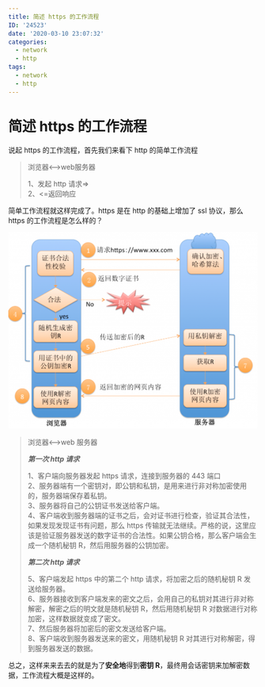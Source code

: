 ```yaml
---
title: 简述 https 的工作流程
ID: '24523'
date: '2020-03-10 23:07:32'
categories:
  - network
  - http
tags:
  - network
  - http
---
```


# 简述 https 的工作流程

说起 https 的工作流程，首先我们来看下 http 的简单工作流程

> 浏览器<——>web服务器
> 
> 1、发起 http 请求=>  
> 2、<=返回响应

简单工作流程就这样完成了。https 是在 http 的基础上增加了 ssl 协议，那么 https 的工作流程是怎么样的？

![](./images/3944800-d49039226921d0c9-1024x805.png)

> 浏览器<——>web 服务器
> 
> _**第一次 http 请求**_
> 
> 1、客户端向服务器发起 https 请求，连接到服务器的 443 端口  
> 2、服务器端有一个密钥对，即公钥和私钥，是用来进行非对称加密使用的，服务器端保存着私钥。  
> 3、服务器将自己的公钥证书发送给客户端。  
> 4、客户端收到服务器端的证书之后，会对证书进行检查，验证其合法性，如果发现发现证书有问题，那么 https 传输就无法继续。严格的说，这里应该是验证服务器发送的数字证书的合法性。如果公钥合格，那么客户端会生成一个随机秘钥 R，然后用服务器的公钥加密。
> 
> _**第二次 http 请求**_
> 
> 5、客户端发起 https 中的第二个 http 请求，将加密之后的随机秘钥 R 发送给服务器。  
> 6、服务器接收到客户端发来的密文之后，会用自己的私钥对其进行非对称解密，解密之后的明文就是随机秘钥 R，然后用随机秘钥 R 对数据进行对称加密，这样数据就变成了密文。  
> 7、然后服务器将加密后的密文发送给客户端。  
> 8、客户端收到服务器发送来的密文，用随机秘钥 R 对其进行对称解密，得到服务器发送的数据。

总之，这样来来去去的就是为了**安全地**得到**密钥 R**，最终用会话密钥来加解密数据，工作流程大概是这样的。
 
 
 
 
 
 
 
 
 
 
 
 
 
 
 
 
 
 
 
 
 
 
 
